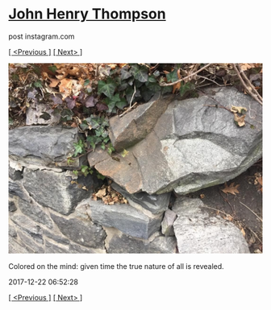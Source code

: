 # [John Henry Thompson](../README.md)
post instagram.com

[[ <Previous ]](2017-12-22-1.md) [[ Next> ]](2017-12-20-1.md)

[![](../media/2017-12-22/Colored-on-the-mind-given-time-the-true-nature-of-all-is-reveale.jpg)](../README.md)

Colored on the mind: given time the true nature of all is revealed.

2017-12-22 06:52:28

[[ <Previous ]](2017-12-22-1.md) [[ Next> ]](2017-12-20-1.md)
